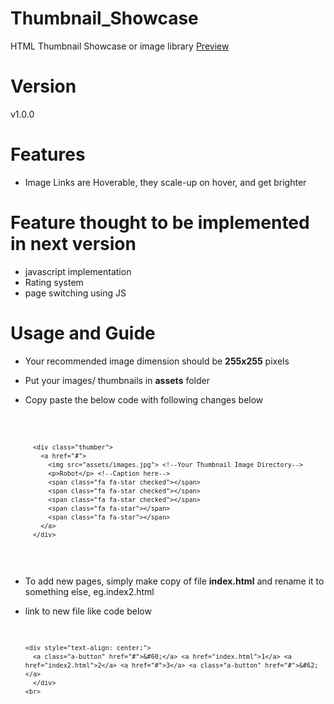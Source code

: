 # Thumbnail_Showcase
HTML Thumbnail Showcase or image library [Preview]()

# Version
v1.0.0

# Features
- Image Links are Hoverable, they scale-up on hover, and get brighter

# Feature thought to be implemented in next version
- javascript implementation
- Rating system
- page switching using JS

# Usage and Guide
- Your recommended image dimension should be **255x255** pixels
- Put your images/ thumbnails in **assets** folder
- Copy paste the below code with following changes below
  
  <code>
      
        <div class="thumber">
          <a href="#">
            <img src="assets/images.jpg"> <!--Your Thumbnail Image Directory-->
            <p>Robot</p> <!--Caption here-->
            <span class="fa fa-star checked"></span>
            <span class="fa fa-star checked"></span>
            <span class="fa fa-star checked"></span>
            <span class="fa fa-star"></span>
            <span class="fa fa-star"></span>
          </a>
        </div>
     </code>
- To add new pages, simply make copy of file **index.html** and rename it to something else, eg.index2.html
- link to new file like code below
   <code>
  
      <div style="text-align: center;">
        <a class="a-button" href="#">&#60;</a> <a href="index.html">1</a> <a href="index2.html">2</a> <a href="#">3</a> <a class="a-button" href="#">&#62;</a>
        </div>
      <br>
     </code>
